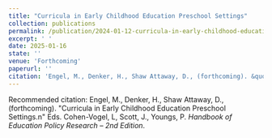 ```yaml
---
title: "Curricula in Early Childhood Education Preschool Settings"
collection: publications
permalink: /publication/2024-01-12-curricula-in-early-childhood-education-preschool-settings
excerpt: ' '
date: 2025-01-16
state: ''
venue: 'Forthcoming'
paperurl: ''
citation: 'Engel, M., Denker, H., Shaw Attaway, D., (forthcoming). &quot;Curricula in Early Childhood Education Preschool Settings.n&quot; Eds. Cohen-Vogel, L, Scott, J., Youngs, P. <i>Handbook of Education Policy Research – 2nd Edition.</i>.'
---
```


Recommended citation: Engel, M., Denker, H., Shaw Attaway, D., (forthcoming). &quot;Curricula in Early Childhood Education Preschool Settings.n&quot; Eds. Cohen-Vogel, L, Scott, J., Youngs, P. <i>Handbook of Education Policy Research – 2nd Edition</i>.
